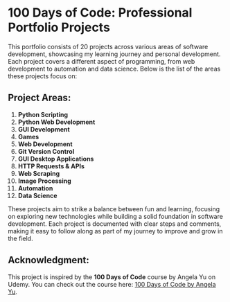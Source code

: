# 100 Days of Code: Professional Portfolio Projects

This portfolio consists of 20 projects across various areas of software development, showcasing my learning journey and personal development. Each project covers a different aspect of programming, from web development to automation and data science. Below is the list of the areas these projects focus on:

## Project Areas:
1. **Python Scripting**
2. **Python Web Development**
3. **GUI Development**
4. **Games**
5. **Web Development**
6. **Git Version Control**
7. **GUI Desktop Applications**
8. **HTTP Requests & APIs**
9. **Web Scraping**
10. **Image Processing**
11. **Automation**
12. **Data Science**

These projects aim to strike a balance between fun and learning, focusing on exploring new technologies while building a solid foundation in software development. Each project is documented with clear steps and comments, making it easy to follow along as part of my journey to improve and grow in the field.

## Acknowledgment:
This project is inspired by the **100 Days of Code** course by Angela Yu on Udemy. You can check out the course here: [100 Days of Code by Angela Yu](https://www.udemy.com/course/100-days-of-code/?couponCode=ST15MT100124A).

